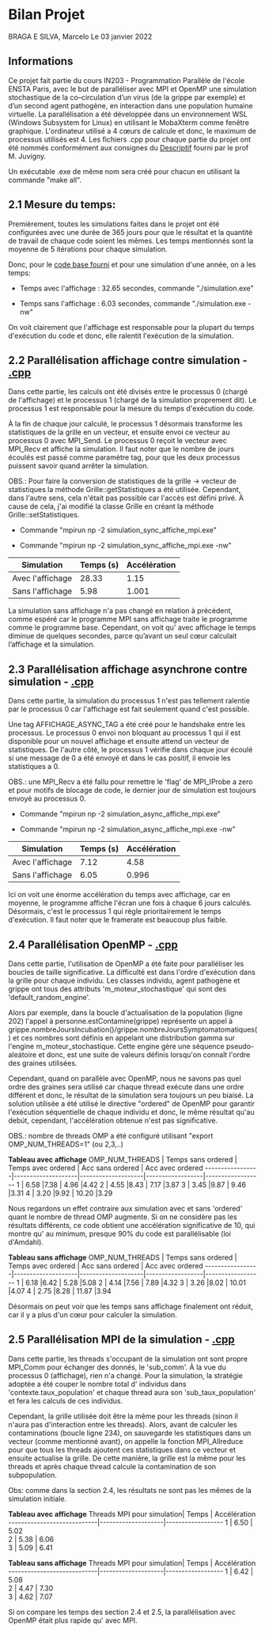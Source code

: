 
# Bilan Projet

BRAGA E SILVA, Marcelo
Le 03 janvier 2022

## Informations

Ce projet fait partie du cours IN203 - Programmation Parallèle de l'école ENSTA Paris, avec le but de paralléliser avec MPI et OpenMP une simulation stochastique de la co–circulation d’un virus (de la grippe par exemple) et d’un second agent pathogène, en interaction dans une population humaine virtuelle. La parallélisation a été développée dans un environnement WSL (Windows Subsystem for Linux) en utilisant le MobaXterm comme fenêtre graphique.  L'ordinateur utilisé a 4 cœurs de calcule et donc, le maximum de processus utilisés est 4. Les fichiers .cpp pour chaque partie du projet ont été nommés conformément aux consignes du [Descriptif](https://github.com/MarceloBragaeSilva/TDs-IN203/blob/main/Projet/Sujet.pdf) fourni par le prof M. Juvigny. 

Un exécutable .exe de même nom sera créé pour chacun en utilisant la commande "make all".

## 2.1 Mesure du temps:
Premièrement, toutes les simulations faites dans le projet ont été configurées avec une durée de 365 jours pour que le résultat et la quantité de travail de chaque code soient les mêmes. Les temps mentionnés sont la moyenne de 5 itérations pour chaque simulation.

Donc, pour le [code base fourni](https://github.com/MarceloBragaeSilva/TDs-IN203/blob/main/Projet/sources/simulation.cpp) et pour une simulation d'une année, on a les temps:       

- Temps avec l'affichage : 32.65 secondes, commande "./simulation.exe"

- Temps sans l'affichage : 6.03 secondes, commande "./simulation.exe -nw"

On voit clairement que l'affichage est responsable pour la plupart du temps d'exécution du code et donc, elle ralentit l'exécution de la simulation.

## 2.2 Parallélisation affichage contre simulation - [.cpp](https://github.com/MarceloBragaeSilva/TDs-IN203/blob/main/Projet/sources/simulation_sync_affiche_mpi.cpp)
Dans cette partie, les calculs ont été divisés entre le processus 0 (chargé de l'affichage) et le processus 1 (chargé de la simulation proprement dit). Le processus 1 est responsable pour la mesure du temps d'exécution du code.

À la fin de chaque jour calculé, le processus 1 désormais transforme les statistiques de la grille en un vecteur, et ensuite envoi ce vecteur au processus 0 avec MPI_Send. Le processus 0 reçoit le vecteur avec MPI_Recv et affiche la simulation. Il faut noter que le nombre de jours écoulés est passé comme paramètre tag, pour que les deux processus puissent savoir quand arrêter la simulation.

OBS.: Pour faire la conversion de statistiques de la grille -> vecteur de statistiques la méthode Grille::getStatistiques a été utilisée. Cependant, dans l'autre sens, cela n'était pas possible car l'accès est défini privé. À cause de cela, j'ai modifié la classe Grille en créant la méthode Grille::setStatistiques.

- Commande "mpirun np -2 simulation_sync_affiche_mpi.exe"

- Commande "mpirun np -2 simulation_sync_affiche_mpi.exe -nw"

Simulation        | Temps (s)          | Accélération
------------------|--------------------|---------
Avec l'affichage  |        28.33       |  1.15
Sans l'affichage  |        5.98        |  1.001

La simulation sans affichage n'a pas changé en relation à précédent, comme espéré car le programme MPI sans affichage traite le programme comme le programme base. Cependant, on voit qu' avec affichage le temps diminue de quelques secondes, parce qu’avant un seul cœur calculait l’affichage et la simulation.

## 2.3 Parallélisation affichage asynchrone contre simulation - [.cpp](https://github.com/MarceloBragaeSilva/TDs-IN203/blob/main/Projet/sources/simulation_async_affiche_mpi.cpp)
Dans cette partie, la simulation du processus 1 n'est pas tellement ralentie par le processus 0 car l'affichage est fait seulement quand c'est possible.

Une tag AFFICHAGE_ASYNC_TAG a été créé pour le handshake entre les processus. Le processus 0 envoi non bloquant au processus 1 qui il est disponible pour un nouvel affichage et ensuite attend un vecteur de statistiques. De l'autre côté, le processus 1 vérifie dans chaque jour écoulé si une message de 0 a été envoyé et dans le cas positif, il envoie les statistiques a 0.

OBS.: une MPI_Recv a été fallu pour remettre le 'flag' de MPI_IProbe a zero et pour motifs de blocage de code, le dernier jour de simulation est toujours envoyé au processus 0.

- Commande "mpirun np -2 simulation_async_affiche_mpi.exe"

- Commande "mpirun np -2 simulation_async_affiche_mpi.exe -nw"

Simulation        | Temps (s)          | Accélération
------------------|--------------------|---------
Avec l'affichage  |        7.12        |  4.58
Sans l'affichage  |        6.05        |  0.996

Ici on voit une énorme accélération du temps avec affichage, car en moyenne, le programme affiche l'écran une fois à chaque 6 jours calculés. Désormais, c'est le processus 1 qui règle prioritairement le temps d'exécution. Il faut noter que le framerate est beaucoup plus faible.

## 2.4 Parallélisation OpenMP - [.cpp](https://github.com/MarceloBragaeSilva/TDs-IN203/blob/main/Projet/sources/simulation_async_omp.cpp)
Dans cette partie, l'utilisation de OpenMP a été faite pour paralléliser les boucles de taille significative. La difficulté est dans l'ordre d'exécution dans la grille pour chaque individu. Les classes individu, agent pathogène et grippe ont tous des attributs 'm_moteur_stochastique' qui sont des 'default_random_engine'. 

Alors par exemple, dans la boucle d'actualisation de la population (ligne 202) l'appel à personne.estContamine(grippe) représente un appel à grippe.nombreJoursIncubation()/grippe.nombreJoursSymptomatomatiques() et ces nombres sont définis en appelant une distribution gamma sur l'engine m_moteur_stochastique. Cette engine gère une séquence pseudo-aleátoire et donc, est une suite de valeurs définis lorsqu'on connaît l'ordre des graines utilisées. 

Cependant, quand on parallèle avec OpenMP, nous ne savons pas quel ordre des graines sera utilisé car chaque thread exécute dans une ordre différent et donc, le résultat de la simulation sera toujours un peu biaisé. La solution utilisée a été utilisé le directive "ordered" de OpenMP pour garantir l'exécution séquentielle de chaque individu et donc, le même résultat qu'au debút, cependant, l'accélération obtenue n'est pas significative.

OBS.: nombre de threads OMP a été configuré utilisant "export OMP_NUM_THREADS=1" (ou 2,3,..)

**Tableau avec affichage**
 OMP_NUM_THREADS | Temps sans ordered | Temps avec ordered | Acc sans ordered | Acc avec ordered
-----------------|--------------------|--------------------|------------------|------------------
1                |        6.58        |7.38                |        4.96      |4.42
2                |        4.55        |8.43                |        7.17      |3.87
3                |        3.45        |9.87                |        9.46      |3.31
4                |        3.20        |9.92                |       10.20      |3.29

Nous regardons un effet contraire aux simulation avec et sans 'ordered' quant le nombre de thread OMP augmente. Si on ne considère pas les résultats différents, ce code obtient une accélération significative de 10, qui montre qu' au minimum, presque 90% du code est parallélisable (loi d'Amdahl).

**Tableau sans affichage**
 OMP_NUM_THREADS | Temps sans ordered | Temps avec ordered | Acc sans ordered | Acc avec ordered
-----------------|--------------------|--------------------|------------------|------------------
1                |        6.18        |6.42                |        5.28      |5.08
2                |        4.14        |7.56                |        7.89      |4.32
3                |        3.26        |8.02                |       10.01      |4.07
4                |        2.75        |8.28                |       11.87      |3.94

Désormais on peut voir que les temps sans affichage finalement ont réduit, car il y a plus d'un cœur pour calculer la simulation.

## 2.5 Parallélisation MPI de la simulation - [.cpp](https://github.com/MarceloBragaeSilva/TDs-IN203/blob/main/Projet/sources/simulation_async_mpi.cpp)
Dans cette partie, les threads s'occupant de la simulation ont sont propre MPI_Comm pour échanger des donnés, le 'sub_comm'. À la vue du processus 0 (affichage), rien n'a changé. Pour la simulation, la stratégie adoptée a été couper le nombre total d' individus dans 'contexte.taux_population' et chaque thread aura son 'sub_taux_population' et fera les calculs de ces individus.

Cependant, la grille utilisée doit être la même pour les threads (sinon il n'aura pas d'interaction entre les threads). Alors, avant de calculer les contaminations (boucle ligne 234), on sauvegarde les statistiques dans un vecteur (comme mentionné avant), on appelle la fonction MPI_Allreduce pour que tous les threads ajoutent ces statistiques dans ce vecteur et ensuite actualise la grille. De cette manière, la grille est la même pour les threads et après chaque thread calcule la contamination de son subpopulation.

Obs: comme dans la section 2.4, les résultats ne sont pas les mêmes de la simulation initiale.


**Tableau avec affichage**
 Threads MPI pour simulation| Temps              | Accélération
----------------------------|--------------------|------------------
1                           |        6.50        |        5.02     
2                           |        5.38        |        6.06     
3                           |        5.09        |        6.41     

**Tableau sans affichage**
 Threads MPI pour simulation| Temps              | Accélération
----------------------------|--------------------|------------------
1                           |        6.42        |        5.08     
2                           |        4.47        |        7.30     
3                           |        4.62        |        7.07  

Si on compare les temps des section 2.4 et 2.5, la parallélisation avec OpenMP était plus rapide qu' avec MPI.
